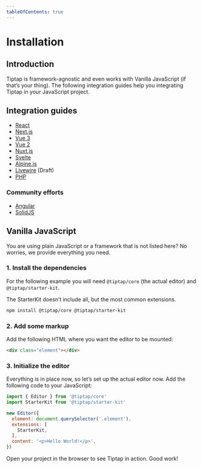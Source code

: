 ```yaml
---
tableOfContents: true
---
```


# Installation

## Introduction
Tiptap is framework-agnostic and even works with Vanilla JavaScript (if that’s your thing). The following integration guides help you integrating Tiptap in your JavaScript project.

## Integration guides
<!-- * [CDN](/installation/cdn) -->
* [React](/installation/react)
* [Next.js](/installation/nextjs)
* [Vue 3](/installation/vue3)
* [Vue 2](/installation/vue2)
* [Nuxt.js](/installation/nuxt)
* [Svelte](/installation/svelte)
* [Alpine.js](/installation/alpine)
* [Livewire](/installation/livewire) (Draft)
* [PHP](/installation/php)

### Community efforts
* [Angular](https://github.com/sibiraj-s/ngx-tiptap)
* [SolidJS](https://github.com/LXSMNSYC/solid-tiptap)

## Vanilla JavaScript
You are using plain JavaScript or a framework that is not listed here? No worries, we provide everything you need.

### 1. Install the dependencies
For the following example you will need `@tiptap/core` (the actual editor) and `@tiptap/starter-kit`.

The StarterKit doesn’t include all, but the most common extensions.

```bash
npm install @tiptap/core @tiptap/starter-kit
```

### 2. Add some markup
Add the following HTML where you want the editor to be mounted:

```html
<div class="element"></div>
```

### 3. Initialize the editor
Everything is in place now, so let’s set up the actual editor now. Add the following code to your JavaScript:

```js
import { Editor } from '@tiptap/core'
import StarterKit from '@tiptap/starter-kit'

new Editor({
  element: document.querySelector('.element'),
  extensions: [
    StarterKit,
  ],
  content: '<p>Hello World!</p>',
})
```

Open your project in the browser to see Tiptap in action. Good work!
